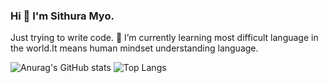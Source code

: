 ### Hi 👋 I'm Sithura Myo.
Just trying to write code.
🌱 I’m currently learning most difficult language in the world.It means human mindset understanding language.
<!--
**sisisama/sisisama** is a ✨ _special_ ✨ repository because its `README.md` (this file) appears on your GitHub profile.

Here are some ideas to get you started:

- 🔭 I’m currently working on ...
- 🌱 I’m currently learning ...
- 👯 I’m looking to collaborate on ...
- 🤔 I’m looking for help with ...
- 💬 Ask me about ...
- 📫 How to reach me: ...
- 😄 Pronouns: ...
- ⚡ Fun fact: ...
-->
![Anurag's GitHub stats](https://github-readme-stats.vercel.app/api?username=sisisama&show_icons=true&theme=github_dark)
![Top Langs](https://github-readme-stats.vercel.app/api/top-langs/?username=sisisama&hide=javascript,html,css&layout=compact&theme=github_dark)
